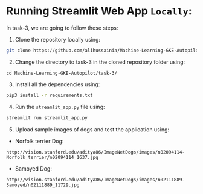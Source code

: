 # Running Streamlit Web App `Locally`:
In task-3, we are going to follow these steps: 

1. Clone the repository locally using:
```bash
git clone https://github.com/alihussainia/Machine-Learning-GKE-Autopilot.git
```
2. Change the directory to task-3 in the cloned repository folder using:
```
cd Machine-Learning-GKE-Autopilot/task-3/
```
3. Install all the dependencies using:
```bash
pip3 install -r requirements.txt
```
4. Run the `streamlit_app.py` file using:
```bash
streamlit run streamlit_app.py
```
5. Upload sample images of dogs and test the application using:
- Norfolk terrier Dog:
```url
http://vision.stanford.edu/aditya86/ImageNetDogs/images/n02094114-Norfolk_terrier/n02094114_1637.jpg
```
- Samoyed Dog:
```url
http://vision.stanford.edu/aditya86/ImageNetDogs/images/n02111889-Samoyed/n02111889_11729.jpg
```
